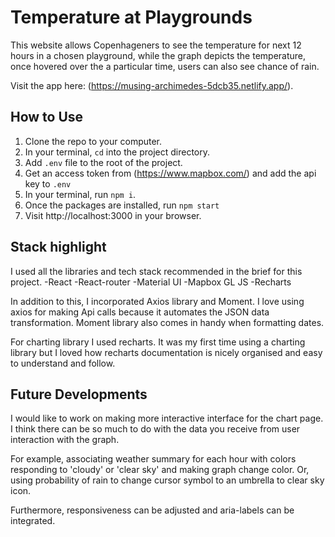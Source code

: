 # Temperature at Playgrounds

This website allows Copenhageners to see the temperature for next 12 hours in a chosen playground, while the graph depicts the temperature, once hovered over the a particular time, users can also see chance of rain. 

Visit the app here: (https://musing-archimedes-5dcb35.netlify.app/).

## How to Use

1. Clone the repo to your computer.
2. In your terminal, `cd` into the project directory.
3. Add `.env` file to the root of the project.
4. Get an access token from (https://www.mapbox.com/) and add the api key to `.env`
5. In your terminal, run `npm i`.
6. Once the packages are installed, run `npm start`
7. Visit http://localhost:3000 in your browser. 

## Stack highlight

I used all the libraries and tech stack recommended in the brief for this project. 
 -React
 -React-router
 -Material UI
 -Mapbox GL JS
 -Recharts

In addition to this, I incorporated Axios library and Moment. 
I love using axios for making Api calls because it automates the JSON data transformation. Moment library also comes in handy when formatting dates.

For charting library I used recharts. It was my first time using a charting library but I loved how recharts documentation is nicely organised and easy to understand and follow.

## Future Developments

I would like to work on making more interactive interface for the chart page. I think there can be so much to do with the data you receive from user interaction with the graph. 

For example, associating weather summary for each hour with colors responding to 'cloudy' or 'clear sky' and making graph change color. Or, using probability of rain to change cursor symbol to an umbrella to clear sky icon. 

Furthermore, responsiveness can be adjusted and aria-labels can be integrated. 

